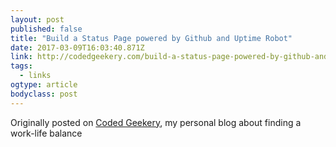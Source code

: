 ```yaml
---
layout: post 
published: false 
title: "Build a Status Page powered by Github and Uptime Robot" 
date: 2017-03-09T16:03:40.871Z 
link: http://codedgeekery.com/build-a-status-page-powered-by-github-and-uptime-robot/ 
tags:
  - links
ogtype: article 
bodyclass: post 
---
```




Originally posted on [Coded Geekery](http://codedgeekery.com/build-a-status-page-powered-by-github-and-uptime-robot/), my personal blog about finding a work-life balance